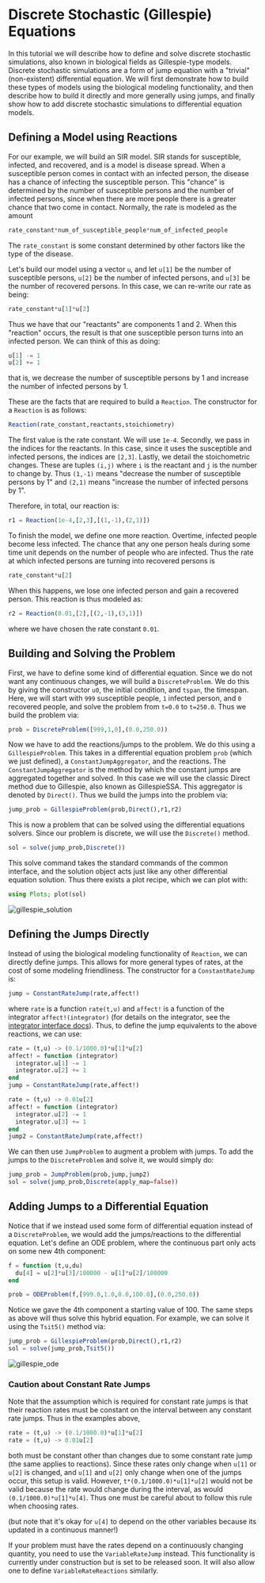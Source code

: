 # Discrete Stochastic (Gillespie) Equations

In this tutorial we will describe how to define and solve discrete stochastic
simulations, also known in biological fields as Gillespie-type models. Discrete
stochastic simulations are a form of jump equation with a "trivial" (non-existent)
differential equation. We will first demonstrate how to build these types of models
using the biological modeling functionality, and then describe how to build it
directly and more generally using jumps, and finally show how to add discrete
stochastic simulations to differential equation models.

## Defining a Model using Reactions

For our example, we will build an SIR model. SIR stands for susceptible, infected,
and recovered, and is a model is disease spread. When a susceptible person comes
in contact with an infected person, the disease has a chance of infecting the
susceptible person. This "chance" is determined by the number of susceptible
persons and the number of infected persons, since when there are more people
there is a greater chance that two come in contact. Normally, the rate
is modeled as the amount

```julia
rate_constant*num_of_susceptible_people*num_of_infected_people
```

The `rate_constant` is some constant determined by other factors like the type
of the disease.


Let's build our model using a vector `u`, and let `u[1]` be the number of susceptible
persons, `u[2]` be the number of infected persons, and `u[3]` be the number of
recovered persons. In this case, we can re-write our rate as being:

```julia
rate_constant*u[1]*u[2]
```

Thus we have that our "reactants" are components 1 and 2. When this "reaction"
occurs, the result is that one susceptible person turns into an infected person.
We can think of this as doing:

```julia
u[1] -= 1
u[2] += 1
```

that is, we decrease the number of susceptible persons by 1 and increase the number
of infected persons by 1.

These are the facts that are required to build a `Reaction`. The constructor for
a `Reaction` is as follows:

```julia
Reaction(rate_constant,reactants,stoichiometry)
```

The first value is the rate constant. We will use `1e-4`. Secondly, we pass in the
indices for the reactants. In this case, since it uses the susceptible and infected
persons, the indices are `[2,3]`. Lastly, we detail the stoichometric changes. These
are tuples `(i,j)` where `i` is the reactant and `j` is the number to change by.
Thus `(1,-1)` means "decrease the number of susceptible persons by 1" and
`(2,1)` means "increase the number of infected persons by 1".

Therefore, in total, our reaction is:

```julia
r1 = Reaction(1e-4,[2,3],[(1,-1),(2,1)])
```

To finish the model, we define one more reaction. Overtime, infected people become
less infected. The chance that any one person heals during some time unit depends
on the number of people who are infected. Thus the rate at which infected persons
are turning into recovered persons is

```julia
rate_constant*u[2]
```

When this happens, we lose one infected person and gain a recovered person. This
reaction is thus modeled as:

```julia
r2 = Reaction(0.01,[2],[(2,-1),(3,1)])
```

where we have chosen the rate constant `0.01`.

## Building and Solving the Problem

First, we have to define some kind of differential equation. Since we do not want
any continuous changes, we will build a `DiscreteProblem`. We do this by giving
the constructor `u0`, the initial condition, and `tspan`, the timespan. Here, we
will start with `999` susceptible people, `1` infected person, and `0` recovered
people, and solve the problem from `t=0.0` to `t=250.0`. Thus we build the problem
via:

```julia
prob = DiscreteProblem([999,1,0],(0.0,250.0))
```

Now we have to add the reactions/jumps to the problem. We do this using a `GillespieProblem`.
This takes in a differential equation problem `prob` (which we just defined),
a `ConstantJumpAggregator`, and the reactions. The `ConstantJumpAggregator` is
the method by which the constant jumps are aggregated together and solved. In
this case we will use the classic Direct method due to Gillespie, also known as
GillespieSSA. This aggregator is denoted by `Direct()`. Thus we build the
jumps into the problem via:

```julia
jump_prob = GillespieProblem(prob,Direct(),r1,r2)
```

This is now a problem that can be solved using the differential equations solvers.
Since our problem is discrete, we will use the `Discrete()` method.

```julia
sol = solve(jump_prob,Discrete())
```

This solve command takes the standard commands of the common interface, and the
solution object acts just like any other differential equation solution. Thus
there exists a plot recipe, which we can plot with:

```julia
using Plots; plot(sol)
```

![gillespie_solution](gillespie_solution.png)

## Defining the Jumps Directly

Instead of using the biological modeling functionality of `Reaction`, we can
directly define jumps. This allows for more general types of rates, at the cost
of some modeling friendliness. The constructor for a `ConstantRateJump` is:

```julia
jump = ConstantRateJump(rate,affect!)
```

where `rate` is a function `rate(t,u)` and `affect!` is a function of the integrator
`affect!(integrator)` (for details on the integrator, see the
[integrator interface docs](http://docs.juliadiffeq.org/latest/basics/integrator.html)).
Thus, to define the jump equivalents to the above reactions, we can use:

```julia
rate = (t,u) -> (0.1/1000.0)*u[1]*u[2]
affect! = function (integrator)
  integrator.u[1] -= 1
  integrator.u[2] += 1
end
jump = ConstantRateJump(rate,affect!)

rate = (t,u) -> 0.01u[2]
affect! = function (integrator)
  integrator.u[2] -= 1
  integrator.u[3] += 1
end
jump2 = ConstantRateJump(rate,affect!)
```

We can then use `JumpProblem` to augment a problem with jumps. To add the jumps
to the `DiscreteProblem` and solve it, we would simply do:

```julia
jump_prob = JumpProblem(prob,jump,jump2)
sol = solve(jump_prob,Discrete(apply_map=false))
```

## Adding Jumps to a Differential Equation

Notice that if we instead used some form of differential equation instead of a
`DiscreteProblem`, we would add the jumps/reactions to the differential equation.
Let's define an ODE problem, where the continuous part only acts on some new
4th component:

```julia
f = function (t,u,du)
  du[4] = u[2]*u[3]/100000 - u[1]*u[2]/100000
end

prob = ODEProblem(f,[999.0,1.0,0.0,100.0],(0.0,250.0))
```

Notice we gave the 4th component a starting value of 100. The same steps as above
will thus solve this hybrid equation. For example, we can solve it using the
`Tsit5()` method via:

```julia
jump_prob = GillespieProblem(prob,Direct(),r1,r2)
sol = solve(jump_prob,Tsit5())
```

![gillespie_ode](gillespie_ode.png)

### Caution about Constant Rate Jumps

Note that the assumption which is required for constant rate jumps is that their
reaction rates must be constant on the interval between any constant rate jumps.
Thus in the examples above,

```julia
rate = (t,u) -> (0.1/1000.0)*u[1]*u[2]
rate = (t,u) -> 0.01u[2]
```

both must be constant other than changes due to some constant rate jump (the same
applies to reactions). Since these rates only change when `u[1]` or `u[2]` is changed,
and `u[1]` and `u[2]` only change when one of the jumps occur, this setup is valid.
However, `t*(0.1/1000.0)*u[1]*u[2]` would not be valid because the rate would change
during the interval, as would `(0.1/1000.0)*u[1]*u[4]`. Thus one must be careful
about to follow this rule when choosing rates.

(but note that it's okay for `u[4]` to depend on the other variables because its
updated in a continuous manner!)

If your problem must have the rates depend on a continuously changing quantity,
you need to use the `VariableRateJump` instead. This functionality is currently
under construction but is set to be released soon. It will also allow one to define
`VariableRateReactions` similarly.
